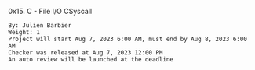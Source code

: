 0x15. C - File I/O
CSyscall

    By: Julien Barbier
    Weight: 1
    Project will start Aug 7, 2023 6:00 AM, must end by Aug 8, 2023 6:00 AM
    Checker was released at Aug 7, 2023 12:00 PM
    An auto review will be launched at the deadline
